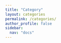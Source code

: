 ```yaml
---
title: "Category"
layout: categories
permalink: /categories/
author_profile: false
sidebar:
  nav: "docs"
---
```

